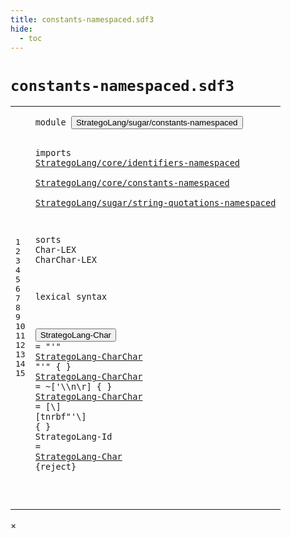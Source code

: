 ```yaml
---
title: constants-namespaced.sdf3
hide:
  - toc
---
```


# `constants-namespaced.sdf3`



[pdmosses/stratego/stratego.lang/src-gen/syntax/StrategoLang/sugar/constants-namespaced.sdf3]: https://github.com/pdmosses/stratego/blob/master/stratego.lang/src-gen/syntax/StrategoLang/sugar/constants-namespaced.sdf3 "The source file on GitHub"

<div class="sdf3"><table class="highlighttable"><tbody><tr><td class="linenos"><div class="linenodiv"><pre><span></span>1
2
3
4
5
6
7
8
9
10
11
12
13
14
15
</pre></div></td>
<td class="code"><pre><code><span class="keyword">module</span> <button class="modal-open" id="StrategoLang/sugar/constants-namespaced_1_8" title="Multi-file references" data-urls="../main-namespaced.sdf3/#StrategoLang/sugar/constants-namespaced_6_3 line 6; ../signatures-namespaced.sdf3/#StrategoLang/sugar/constants-namespaced_5_3 line 5; ../strategies-namespaced.sdf3/#StrategoLang/sugar/constants-namespaced_10_3 line 10; ../terms-namespaced.sdf3/#StrategoLang/sugar/constants-namespaced_6_3 line 6">StrategoLang/sugar/constants-namespaced</button>

<span class="keyword">imports</span>
  <a href="../../core/identifiers-namespaced.sdf3/#StrategoLang/core/identifiers-namespaced_1_8" id="StrategoLang/core/identifiers-namespaced_4_3" title="Defined at ../../core/identifiers-namespaced.sdf3 line 1">StrategoLang/core/identifiers-namespaced</a>        
  <a href="../../core/constants-namespaced.sdf3/#StrategoLang/core/constants-namespaced_1_8" id="StrategoLang/core/constants-namespaced_5_3" title="Defined at ../../core/constants-namespaced.sdf3 line 1">StrategoLang/core/constants-namespaced</a>        
  <a href="../string-quotations-namespaced.sdf3/#StrategoLang/sugar/string-quotations-namespaced_1_8" id="StrategoLang/sugar/string-quotations-namespaced_6_3" title="Defined at ../string-quotations-namespaced.sdf3 line 1">StrategoLang/sugar/string-quotations-namespaced</a>

<span class="keyword">sorts</span> <span id="Char_8_7" title="Not referenced">Char</span><span class="keyword">-LEX</span> <span id="CharChar_8_16" title="Not referenced">CharChar</span><span class="keyword">-LEX</span>

<span class="keyword">lexical syntax</span>

  <button class="modal-open" id="StrategoLang-Char_12_3" title="Multi-file references" data-urls="#StrategoLang-Char_15_21 line 15; ../strategies-namespaced.sdf3/#StrategoLang-Char_58_38 line 58; ../terms-namespaced.sdf3/#StrategoLang-Char_23_31 line 23">StrategoLang-Char</button> = <span class="cons_Lit">"'"</span> <a href="#StrategoLang-CharChar_13_3" id="StrategoLang-CharChar_12_27" title="Defined at line 13, 14">StrategoLang-CharChar</a> <span class="cons_Lit">"'"</span> { }
  <a href="#StrategoLang-CharChar_12_27" id="StrategoLang-CharChar_13_3" title="Referenced at line 12">StrategoLang-CharChar</a> = ~[\'\\\n\r] { }
  <a href="#StrategoLang-CharChar_12_27" id="StrategoLang-CharChar_14_3" title="Referenced at line 12">StrategoLang-CharChar</a> = [\\] [<span class="cons_Regular">t</span><span class="cons_Regular">n</span><span class="cons_Regular">r</span><span class="cons_Regular">b</span><span class="cons_Regular">f</span>\"\'\\] { }
  <span id="StrategoLang-Id_15_3" title="Not referenced">StrategoLang-Id</span> = <a href="#StrategoLang-Char_12_3" id="StrategoLang-Char_15_21" title="Defined at line 12">StrategoLang-Char</a> {<span class="keyword">reject</span>}

</code></pre></td></tr></tbody></table></div>

<div id="modal">
  <div id="modal-content">
    <span id="modal-close">&times;</span>
    <h2 id="modal-h2"></h2>
    <p  id="modal-p"></p>
    <ul id="modal-ul"></ul>
  </div>
</div>
